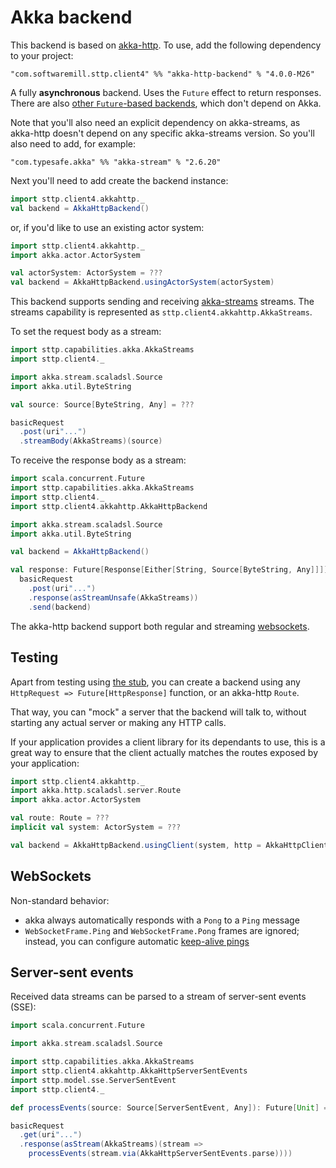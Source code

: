 # Akka backend

This backend is based on [akka-http](http://doc.akka.io/docs/akka-http/current/scala/http/). To use, add the following dependency to your project:

```
"com.softwaremill.sttp.client4" %% "akka-http-backend" % "4.0.0-M26"
```

A fully **asynchronous** backend. Uses the `Future` effect to return responses. There are also [other `Future`-based backends](future.md), which don't depend on Akka. 

Note that you'll also need an explicit dependency on akka-streams, as akka-http doesn't depend on any specific akka-streams version. So you'll also need to add, for example:

```
"com.typesafe.akka" %% "akka-stream" % "2.6.20"
```

Next you'll need to add create the backend instance:

```scala
import sttp.client4.akkahttp._
val backend = AkkaHttpBackend()
```

or, if you'd like to use an existing actor system:

```scala
import sttp.client4.akkahttp._
import akka.actor.ActorSystem

val actorSystem: ActorSystem = ???
val backend = AkkaHttpBackend.usingActorSystem(actorSystem)
```

This backend supports sending and receiving [akka-streams](http://doc.akka.io/docs/akka/current/scala/stream/index.html) streams. The streams capability is represented as `sttp.client4.akkahttp.AkkaStreams`.

To set the request body as a stream:

```scala
import sttp.capabilities.akka.AkkaStreams
import sttp.client4._

import akka.stream.scaladsl.Source
import akka.util.ByteString

val source: Source[ByteString, Any] = ???

basicRequest
  .post(uri"...")
  .streamBody(AkkaStreams)(source)
```

To receive the response body as a stream:

```scala
import scala.concurrent.Future
import sttp.capabilities.akka.AkkaStreams
import sttp.client4._
import sttp.client4.akkahttp.AkkaHttpBackend

import akka.stream.scaladsl.Source
import akka.util.ByteString

val backend = AkkaHttpBackend()

val response: Future[Response[Either[String, Source[ByteString, Any]]]] =
  basicRequest
    .post(uri"...")
    .response(asStreamUnsafe(AkkaStreams))
    .send(backend)           
```

The akka-http backend support both regular and streaming [websockets](../other/websockets.md).

## Testing

Apart from testing using [the stub](../testing/stub.md), you can create a backend using any `HttpRequest => Future[HttpResponse]` function, or an akka-http `Route`.

That way, you can "mock" a server that the backend will talk to, without starting any actual server or making any HTTP calls.

If your application provides a client library for its dependants to use, this is a great way to ensure that the client actually matches the routes exposed by your application:

```scala
import sttp.client4.akkahttp._
import akka.http.scaladsl.server.Route
import akka.actor.ActorSystem

val route: Route = ???
implicit val system: ActorSystem = ???

val backend = AkkaHttpBackend.usingClient(system, http = AkkaHttpClient.stubFromRoute(route))
```

## WebSockets

Non-standard behavior:

* akka always automatically responds with a `Pong` to a `Ping` message
* `WebSocketFrame.Ping` and `WebSocketFrame.Pong` frames are ignored; instead, you can configure automatic [keep-alive pings](https://doc.akka.io/docs/akka-http/current/client-side/websocket-support.html#automatic-keep-alive-ping-support)

## Server-sent events

Received data streams can be parsed to a stream of server-sent events (SSE):

```scala 
import scala.concurrent.Future

import akka.stream.scaladsl.Source

import sttp.capabilities.akka.AkkaStreams
import sttp.client4.akkahttp.AkkaHttpServerSentEvents
import sttp.model.sse.ServerSentEvent
import sttp.client4._

def processEvents(source: Source[ServerSentEvent, Any]): Future[Unit] = ???

basicRequest
  .get(uri"...")
  .response(asStream(AkkaStreams)(stream => 
    processEvents(stream.via(AkkaHttpServerSentEvents.parse))))
```
